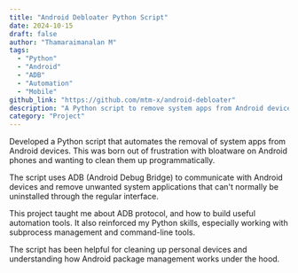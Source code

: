 ```yaml
---
title: "Android Debloater Python Script"
date: 2024-10-15
draft: false
author: "Thamaraimanalan M"
tags:
  - "Python"
  - "Android"
  - "ADB"
  - "Automation"
  - "Mobile"
github_link: "https://github.com/mtm-x/android-debloater"
description: "A Python script to remove system apps from Android devices using ADB commands and automation."
category: "Project"
---
```


Developed a Python script that automates the removal of system apps from Android devices. This was born out of frustration with bloatware on Android phones and wanting to clean them up programmatically.

The script uses ADB (Android Debug Bridge) to communicate with Android devices and remove unwanted system applications that can't normally be uninstalled through the regular interface.

This project taught me about ADB protocol, and how to build useful automation tools. It also reinforced my Python skills, especially working with subprocess management and command-line tools.

The script has been helpful for cleaning up personal devices and understanding how Android package management works under the hood.